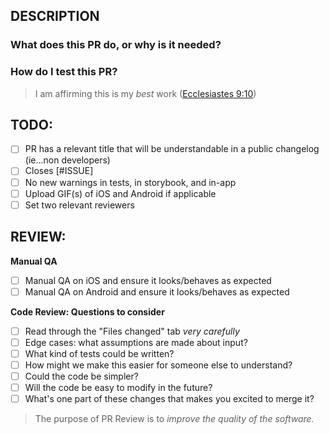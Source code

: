 ## DESCRIPTION

### What does this PR do, or why is it needed?

### How do I test this PR?

> I am affirming this is my _best_ work ([Ecclesiastes 9:10](https://www.bible.com/bible/97/ECC.9.10.MSG))

## TODO:

- [ ] PR has a relevant title that will be understandable in a public changelog (ie...non developers)
- [ ] Closes [#ISSUE]
- [ ] No new warnings in tests, in storybook, and in-app
- [ ] Upload GIF(s) of iOS and Android if applicable
- [ ] Set two relevant reviewers

## REVIEW:

**Manual QA**

- [ ] Manual QA on iOS and ensure it looks/behaves as expected
- [ ] Manual QA on Android and ensure it looks/behaves as expected

**Code Review: Questions to consider**

- [ ] Read through the "Files changed" tab _very carefully_
- [ ] Edge cases: what assumptions are made about input?
- [ ] What kind of tests could be written?
- [ ] How might we make this easier for someone else to understand?
- [ ] Could the code be simpler?
- [ ] Will the code be easy to modify in the future?
- [ ] What's one part of these changes that makes you excited to merge it?

> The purpose of PR Review is to _improve the quality of the software._
